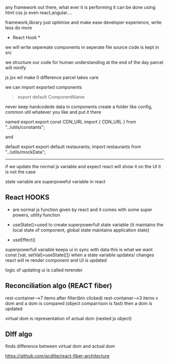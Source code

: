any framework out there, what ever it is performing it can be done using html css js
even react,angular....

framework,library just optimise and make ease developer experience, write less do more

- React Hook \*

we will write sepereate components in seperate file
source code is kept in src

we structure our code for human understanding at the end of the day parcel will minify

js jsx wil make 0 difference parcel takes care

we can import exported components

> export default ComponentName

never keep hardcodede data in components
create a folder like config, common util whatever you like and put it there

named export
export const CDN_URL
import { CDN_URL } from "../utils/constants";

and

default export
export default restaurants;
import restaurants from "../utils/mockData";

---

if we update the normal js variable and expect react will show it on the UI it is not the case

state variable are superpoweful variable in react

## React HOOKS

- are normal js function given by react and it comes with some super powers, utility function

- useState()=used to create superpowerfull state variable {it maintains the local state of component, global state maintains application state}
- useEffect()

superpowerfull variable keeps ui in sync with data this is what we want
const [val, setVal]=useState([])
when a state variable updates/ changes react will re render component and UI is updated

logic of updating ui is called rerender

## Reconciliation algo (REACT fiber)

rest-container-->7 items
after filter(btn clicked)
rest-container-->3 items
v dom and a dom is compared (object comparrison is fast) then a dom is updated

virtual dom is representation of actual dom (nested js object)

## DIff algo

finds difference between virtual dom and actual dom

https://github.com/acdlite/react-fiber-architecture

